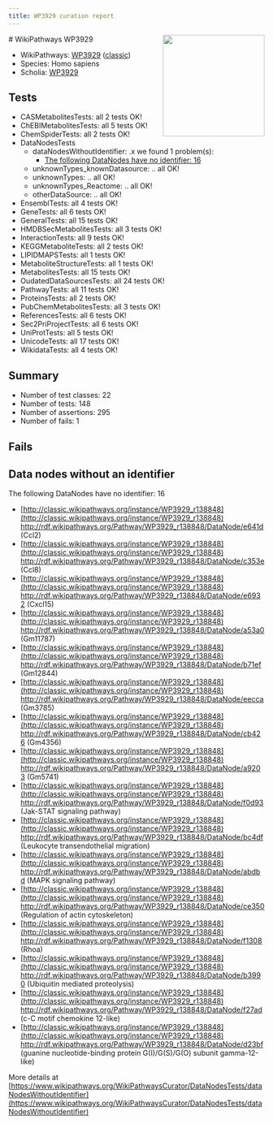 ```yaml
---
title: WP3929 curation report
---
```


<img style="float: right; width: 200px" src="https://upload.wikimedia.org/wikipedia/commons/thumb/8/83/Wplogo_with_text_500.png/640px-Wplogo_with_text_500.png" />
# WikiPathways WP3929

* WikiPathways: [WP3929](https://wikipathways.org/pathways/WP3929) ([classic](https://classic.wikipathways.org/instance/WP3929))
* Species: Homo sapiens
* Scholia: [WP3929](https://scholia.toolforge.org/wikipathways/WP3929)
## Tests
* CASMetabolitesTests: all 2 tests OK!
* ChEBIMetabolitesTests: all 5 tests OK!
* ChemSpiderTests: all 2 tests OK!
* DataNodesTests
    * dataNodesWithoutIdentifier: .x we found 1 problem(s):
        * [The following DataNodes have no identifier: 16](#8792c496)
    * unknownTypes_knownDatasource: .. all OK!
    * unknownTypes: .. all OK!
    * unknownTypes_Reactome: .. all OK!
    * otherDataSource: .. all OK!
* EnsemblTests: all 4 tests OK!
* GeneTests: all 6 tests OK!
* GeneralTests: all 15 tests OK!
* HMDBSecMetabolitesTests: all 3 tests OK!
* InteractionTests: all 9 tests OK!
* KEGGMetaboliteTests: all 2 tests OK!
* LIPIDMAPSTests: all 1 tests OK!
* MetaboliteStructureTests: all 1 tests OK!
* MetabolitesTests: all 15 tests OK!
* OudatedDataSourcesTests: all 24 tests OK!
* PathwayTests: all 11 tests OK!
* ProteinsTests: all 2 tests OK!
* PubChemMetabolitesTests: all 3 tests OK!
* ReferencesTests: all 6 tests OK!
* Sec2PriProjectTests: all 6 tests OK!
* UniProtTests: all 5 tests OK!
* UnicodeTests: all 17 tests OK!
* WikidataTests: all 4 tests OK!


## Summary

* Number of test classes: 22
* Number of tests: 148
* Number of assertions: 295
* Number of fails: 1

## Fails

<a name="8792c496" />

## Data nodes without an identifier

The following DataNodes have no identifier: 16

* [http://classic.wikipathways.org/instance/WP3929_r138848](http://classic.wikipathways.org/instance/WP3929_r138848) http://rdf.wikipathways.org/Pathway/WP3929_r138848/DataNode/e641d (Ccl2)
* [http://classic.wikipathways.org/instance/WP3929_r138848](http://classic.wikipathways.org/instance/WP3929_r138848) http://rdf.wikipathways.org/Pathway/WP3929_r138848/DataNode/c353e (Ccl8)
* [http://classic.wikipathways.org/instance/WP3929_r138848](http://classic.wikipathways.org/instance/WP3929_r138848) http://rdf.wikipathways.org/Pathway/WP3929_r138848/DataNode/e6932 (Cxcl15)
* [http://classic.wikipathways.org/instance/WP3929_r138848](http://classic.wikipathways.org/instance/WP3929_r138848) http://rdf.wikipathways.org/Pathway/WP3929_r138848/DataNode/a53a0 (Gm11787)
* [http://classic.wikipathways.org/instance/WP3929_r138848](http://classic.wikipathways.org/instance/WP3929_r138848) http://rdf.wikipathways.org/Pathway/WP3929_r138848/DataNode/b71ef (Gm12844)
* [http://classic.wikipathways.org/instance/WP3929_r138848](http://classic.wikipathways.org/instance/WP3929_r138848) http://rdf.wikipathways.org/Pathway/WP3929_r138848/DataNode/eecca (Gm3785)
* [http://classic.wikipathways.org/instance/WP3929_r138848](http://classic.wikipathways.org/instance/WP3929_r138848) http://rdf.wikipathways.org/Pathway/WP3929_r138848/DataNode/cb426 (Gm4356)
* [http://classic.wikipathways.org/instance/WP3929_r138848](http://classic.wikipathways.org/instance/WP3929_r138848) http://rdf.wikipathways.org/Pathway/WP3929_r138848/DataNode/a9203 (Gm5741)
* [http://classic.wikipathways.org/instance/WP3929_r138848](http://classic.wikipathways.org/instance/WP3929_r138848) http://rdf.wikipathways.org/Pathway/WP3929_r138848/DataNode/f0d93 (Jak-STAT signaling pathway)
* [http://classic.wikipathways.org/instance/WP3929_r138848](http://classic.wikipathways.org/instance/WP3929_r138848) http://rdf.wikipathways.org/Pathway/WP3929_r138848/DataNode/bc4df (Leukocyte transendothelial migration)
* [http://classic.wikipathways.org/instance/WP3929_r138848](http://classic.wikipathways.org/instance/WP3929_r138848) http://rdf.wikipathways.org/Pathway/WP3929_r138848/DataNode/abdbd (MAPK signaling pathway)
* [http://classic.wikipathways.org/instance/WP3929_r138848](http://classic.wikipathways.org/instance/WP3929_r138848) http://rdf.wikipathways.org/Pathway/WP3929_r138848/DataNode/ce350 (Regulation of actin cytoskeleton)
* [http://classic.wikipathways.org/instance/WP3929_r138848](http://classic.wikipathways.org/instance/WP3929_r138848) http://rdf.wikipathways.org/Pathway/WP3929_r138848/DataNode/f1308 (Rhoa)
* [http://classic.wikipathways.org/instance/WP3929_r138848](http://classic.wikipathways.org/instance/WP3929_r138848) http://rdf.wikipathways.org/Pathway/WP3929_r138848/DataNode/b3990 (Ubiquitin mediated proteolysis)
* [http://classic.wikipathways.org/instance/WP3929_r138848](http://classic.wikipathways.org/instance/WP3929_r138848) http://rdf.wikipathways.org/Pathway/WP3929_r138848/DataNode/f27ad (c-C motif chemokine 12-like)
* [http://classic.wikipathways.org/instance/WP3929_r138848](http://classic.wikipathways.org/instance/WP3929_r138848) http://rdf.wikipathways.org/Pathway/WP3929_r138848/DataNode/d23bf (guanine nucleotide-binding protein G(I)/G(S)/G(O) subunit gamma-12-like)


More details at [https://www.wikipathways.org/WikiPathwaysCurator/DataNodesTests/dataNodesWithoutIdentifier](https://www.wikipathways.org/WikiPathwaysCurator/DataNodesTests/dataNodesWithoutIdentifier)

